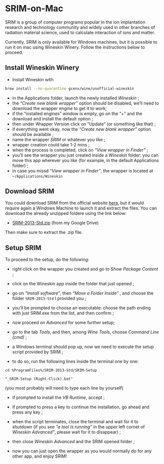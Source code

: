 # SRIM-on-Mac

SRIM is a group of computer programs popular in the ion implantation research and technology community and widely used in other branches of radiation material science, used to calculate interaction of ions and matter.

Currently, SRIM is only available for Windows machines, but it is possible to run it on mac using Wineskin Winery. Follow the instructions below to proceed.

## Install Wineskin Winery

- Install Wineskin with 
```bash
brew install --no-quarantine gcenx/wine/unofficial-wineskin
```
- in the Applications folder, launch the newly installed *Wineskin* ;
- the *“Create new blank wrapper”* option should be disabled, we’ll need to download the wrapper engine to get it to work;
- if the “installed engines” window is empty, go on the “+” and the download and install the default option ;
- then under Wrapper Version click on “Update” (or something like that) ;
- if everything went okay, now the *“Create new blank wrapper”* option should be available ;
- name the wrapper *SRIM* or whatever you like ;
- wrapper creation could take 1-2 mins ;
- when the process is completed, click on *“View wrapper in Finder”* ;
- you’ll see the wrapper you just created inside a *Wineskin* folder: you can move this app wherever you like (for example, in the default Applications folder) ;
- in case you missd  *“View wrapper in Finder”*, the wrapper is located at ```~/Applications/Wineskin```

## Download SRIM

You could download SRIM from the official website [here](http://www.srim.org), but it would require again a Windows Machine to launch it and extract the files. You can download the already unzipped foldere using the link below:

- [SRIM-2013-Std.zip](https://drive.google.com/file/d/1J2ukPoioqhS_U1I3yUz8RLLQTmOE3VtP/view?usp=sharing) (from my Google Drive)

Then make sure to extract the .zip file.

## Setup SRIM

To proceed to the setup, do the following:

- right click on the wrapper you created and go to *Show Package Content* ;

- click on the Wineskin app inside the folder that just opened ;

- go on *“Install software”*, then *“Move a Folder Inside”* , and choose the folder ```SRIM-2013-Std``` I provided you ;

- you’ll be prompted to choose an executable: choose the path ending with just SRIM.exe from the list, and then confirm ;

- now proceed on *Advanced* for some further setup;

- go to the tab *Tools*, and then, among *Wine Tools*, choose *Command Line (cmd)* ;

- a Windows terminal should pop up, now we need to execute the setup script provided by SRIM ;

- to do so, run the following lines inside the terminal one by one:
```batch
cd %ProgramFiles%/SRIM-2013-Std/SRIM-Setup
```
```batch
"_SRIM-Setup (Right-Click).bat"
```

  (you most probably will need to type each line by yourself)

- if prompted to install the *VB Runtime*, accept ;

- if prompted to press a key to continue the installation, go ahead and press any key ;

- when the script terminates, close the terminal and wait for it to shutdown (if you see *“a tool is running”* in the upper left cornet of *Wineskin Advanced”*, please wait for it to disappear) ;

- then close *Wineskin Advanced* and the SRIM opened folder ;

- now you can just open the wrapper as you would normally do for any other app, and enjoy SRIM!


